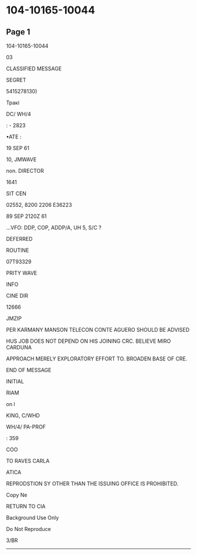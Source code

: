 # 104-10165-10044

## Page 1

104-10165-10044

03

CLASSIFIED MESSAGE

SEGRET

5415278130)

Тракі

DC/ WH/4

: - 2823

•ATE :

19 SEP 61

10, JMWAVE

non. DIRECTOR

1641

SIT CEN

02552, 8200 2206 E36223

89 SEP 2120Z 61

...VFO: DDP, COP, ADDP/A, UH 5, S/C ?

DEFERRED

ROUTINE

07T93329

PRITY WAVE

INFO

CINE DIR

12666

JMZIP

PER KARMANY MANSON TELECON CONTE AGUERO SHOULD BE ADVISED

HUS JOB DOES NOT DEPEND ON HIS JOINING CRC. BELIEVE MIRO CARDUNA

APPROACH MERELY EXPLORATORY EFFORT TO. BROADEN BASE OF CRE.

END OF MESSAGE

INITIAL

RIAM

on l

KING, C/WHD

WH/4/ PA-PROF

: 359

COO

TO RAVES CARLA

ATICA

REPRODSTION SY OTHER THAN THE ISSUING OFFICE IS PROHIBITED.

Copy Ne

RETURN TO CIA

Background Use Only

Do Not Reproduce

3/BR

---

